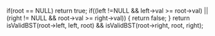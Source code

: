 if(root == NULL) return true;
if((left !=NULL && left->val >= root->val) || (right != NULL && root->val >= right->val))
{
return false;
}
return isValidBST(root->left, left, root) && isValidBST(root->right, root, right);